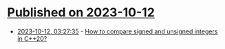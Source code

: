 # [Published on 2023-10-12](index.md)

* [2023-10-12, 03:27:35](https://lobste.rs/s/dpzvwl/how_compare_signed_unsigned_integers_c_20) - [How to compare signed and unsigned integers in C++20?](https://www.sandordargo.com/blog/2023/10/11/cpp20-intcmp-utilities)
